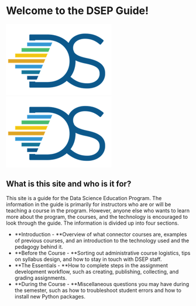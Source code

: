 # Welcome to the DSEP Guide!

![](/assets/hi.png)![](/assets/logo.png)

## What is this site and who is it for?

This site is a guide for the Data Science Education Program. The information in the guide is primarily for instructors who are or will be teaching a course in the program. However, anyone else who wants to learn more about the program, the courses, and the technology is encouraged to look through the guide. The information is divided up into four sections.

* **Introduction - **Overview of what connector courses are, examples of previous courses, and an introduction to the technology used and the pedagogy behind it.
* **Before the Course - **Sorting out administrative course logistics, tips on syllabus design, and how to stay in touch with DSEP staff.
* **The Essentials - **How to complete steps in the assignment development workflow, such as creating, publishing, collecting, and grading assignments.
* **During the Course - **Miscellaneous questions you may have during the semester, such as how to troubleshoot student errors and how to install new Python packages.



